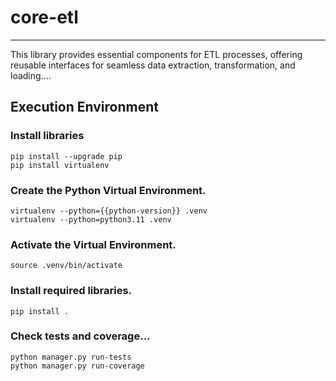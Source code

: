 # core-etl
_______________________________________________________________________________

This library provides essential components for ETL processes, offering reusable interfaces 
for seamless data extraction, transformation, and loading....

## Execution Environment

### Install libraries
```shell
pip install --upgrade pip 
pip install virtualenv
```

### Create the Python Virtual Environment.
```shell
virtualenv --python={{python-version}} .venv
virtualenv --python=python3.11 .venv
```

### Activate the Virtual Environment.
```shell
source .venv/bin/activate
```

### Install required libraries.
```shell
pip install .
```

### Check tests and coverage...
```shell
python manager.py run-tests
python manager.py run-coverage
```

